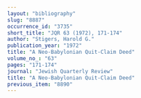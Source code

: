 ```yaml
---
layout: "bibliography"
slug: "8887"
occurrence_id: "3735"
short_title: "JQR 63 (1972), 171-174"
author: "Stigers, Harold G."
publication_year: "1972"
title: "A Neo-Babylonian Quit-Claim Deed"
volume_no_: "63"
pages: "171-174"
journal: "Jewish Quarterly Review"
title: "A Neo-Babylonian Quit-Claim Deed"
previous_item: "8890"
---
```


